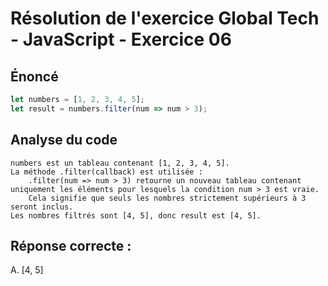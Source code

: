 # Résolution de l'exercice Global Tech - JavaScript - Exercice 06

## Énoncé

```javascript
let numbers = [1, 2, 3, 4, 5];
let result = numbers.filter(num => num > 3);
```

## Analyse du code

    numbers est un tableau contenant [1, 2, 3, 4, 5].
    La méthode .filter(callback) est utilisée :
        .filter(num => num > 3) retourne un nouveau tableau contenant uniquement les éléments pour lesquels la condition num > 3 est vraie.
        Cela signifie que seuls les nombres strictement supérieurs à 3 seront inclus.
    Les nombres filtrés sont [4, 5], donc result est [4, 5].

## Réponse correcte :

A. [4, 5]